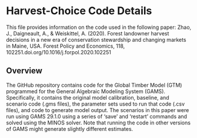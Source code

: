 # Harvest-Choice Code Details
This file provides information on the code used in the following paper: Zhao, J., Daigneault, A., & Weiskittel, A. (2020). Forest landowner harvest decisions in a new era of conservation stewardship and changing markets in Maine, USA. Forest Policy and Economics, 118, 102251.doi.org/10.1016/j.forpol.2020.102251
## Overview
The GitHub repository contains code for the Global Timber Model (GTM) programmed for the General Algebraic Modeling System (GAMS). Specifically, it contains the original model calibration, baseline, and scenario code (.gms files), the parameter sets used to run that code (.csv files), and code to generate model output. The scenarios in this paper were run using GAMS 29.1.0 using a series of ‘save’ and ‘restart’ commands and solved using the MINOS solver. Note that running the code in other versions of GAMS might generate slightly different estimates. 


